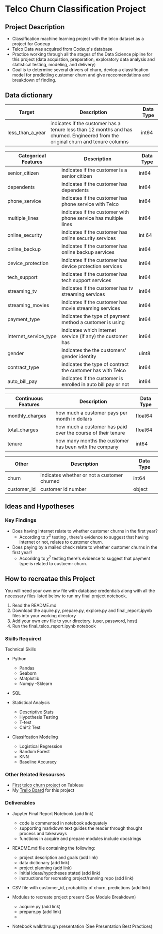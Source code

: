 # Telco Churn Classification Project

## Project Description
 - Classification machine learning project with the telco dataset as a project for Codeup
 - Telco Data was acquired from Codeup's database
 - Practice working through all the stages of the Data Science pipline for this project (data acquistion, preparation, exploratory data analysis and statistical testing, modeling, and delivery) 
 - Goal is to determine several drivers of churn, devlop a classification model for predictiing customer churn and give reccomendations and breakdown of finding.
 

## Data dictionary
Target  | Description   | Data Type
--|--|--
less_than_a_year    | indicates if the customer has a tenure less than 12 months and has churned. Engineered from the original churn and tenure columns | int64



Categorical Features   | Description |	Data Type
--|--|--
senior_citizen|	indicates if the customer is a senior citizen	|int64
dependents|	    indicates if the customer has dependents	|int64
phone_service|	indicates if the customer has phone service with Telco	| int64
multiple_lines |	indicates if the customer with phone service has multiple lines	| int64
online_security|	indicates if the customer has online security services |	int 64
online_backup|	indicates if the customer has online backup services |	int64
device_protection	| indicates if the customer has device protection services |	int64
tech_support |  indicates if the customer has tech support services |	int64
streaming_tv |	indicates if the customer has tv streaming services |	int64
streaming_movies |	indicates if the customer has movie streaming services |	int64
payment_type    | indicates the type of payment method a customer is using | int64
internet_service_type |	indicates which internet service (if any) the customer has |	int64
gender	|   indicates the the customers' gender identity |	uint8
contract_type | 	indicates the type of contract the customer has with Telco |	int64
auto_bill_pay |	indicates if the customer is enrolled in auto bill pay or not |	int64

Continuous Features | Description | Data Type
--|--|--
monthly_charges | how much a customer pays per month in dollars| float64
total_charges   | how much a customer has paid over the course of their tenure | float64
tenure          | how many months the customer has been with the company| int64

Other   | Description   | Data Type
--|--|--
churn   | indicates whether or not a customer churned | int64
customer_id | customer id number                       | object

## Ideas and Hypotheses
### Key Findings
- Does having Internet relate to whether customer churns in the first year?
    - According to $\chi^2$ testing 
, there's evidence to suggest that having internet or not, relates to customer churn.
- Does paying by a mailed check relate to whether customer churns in the first year?
    - Accoridng to $\chi^2$ testing there's evidence to suggest that payment type is related to custoemr churn.  

## How to recreatae this Project
You will need your own env file with database credentials along with all the necessary files listed below to run my final project notebook.

1. Read the README.md
2. Download the aquire.py, prepare.py, explore.py and final_report.ipynb files into your working directory
3. Add your own env file to your directory. (user, password, host)
4. Run the final_telco_report.ipynb notebook

### Skills Required
Technical Skills
- Python
    - Pandas
    - Seaborn
    - Matplotlib
    - Numpy -Sklearn

- SQL

- Statistical Analysis
    - Descriptive Stats
    - Hypothesis Testing
    - T-test
    - Chi^2 Test

- Classifcation Modeling
    - Logistical Regression
    - Random Forest
    - KNN
    - Baseline Accuracy


### Other Related Resourses
- [First telco churn project](https://public.tableau.com/profile/heather.mcmillan#!/vizhome/StorytellingProject-TelcoChurn/RetentionPresentation) on Tableau
- My [Trello Board](https://trello.com/b/5lC2YbuY/classification-project) for this project

### Deliverables 
- Jupyter Final Report Notebook (add link)
    - code is commented in notebook adequately
    - supporting markdown text guides the reader through thought process and takeaways
    - functions in acquire and prepare modules include docstrings

- README.md file containing the following:
    - project description and goals (add link)
    - data dictionary (add link)
    - project planning (add link)
    - Initial ideas/hypotheses stated (add link)
    - instructions for recreating project/running repo (add link)

- CSV file with customer_id, probability of churn, predictions (add link)

- Modules to recreate project present (See Module Breakdown)
    - acquire.py (add link)
    - prepare.py (add link)
    - 
- Notebook walkthrough presentation (See Presentation Best Practices)